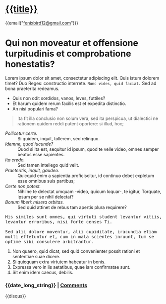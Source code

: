 <!--
title: Dummy Text
date: 2012-10-16
abstract: Dummy Text
-->
<h1><a href="{{url}}">{{title}}</a></h1>  

{{email("fenixbird12@gmail.com")}}

<h1>Qui non moveatur et offensione turpitudinis et comprobatione honestatis?</h1>

<p>Lorem ipsum dolor sit amet, consectetur adipiscing elit. Quis istum dolorem timet? Duo Reges: constructio interrete. <code>Nunc vides, quid faciat.</code> Sed ad bona praeterita redeamus. </p>

<ul>
    <li>Quis non odit sordidos, vanos, leves, futtiles?</li>
    <li>Et harum quidem rerum facilis est et expedita distinctio.</li>
    <li>An nisi populari fama?</li>
</ul>


<blockquote cite='http://loripsum.net'>
    Ita fit illa conclusio non solum vera, sed ita perspicua, ut dialectici ne rationem quidem reddi putent oportere: si illud, hoc;
</blockquote>


<dl>
    <dt><dfn>Pollicetur certe.</dfn></dt>
    <dd>Si quidem, inquit, tollerem, sed relinquo.</dd>
    <dt><dfn>Idemne, quod iucunde?</dfn></dt>
    <dd>Quod si ita est, sequitur id ipsum, quod te velle video, omnes semper beatos esse sapientes.</dd>
    <dt><dfn>Ita credo.</dfn></dt>
    <dd>Sed tamen intellego quid velit.</dd>
    <dt><dfn>Praeteritis, inquit, gaudeo.</dfn></dt>
    <dd>Quicquid enim a sapientia proficiscitur, id continuo debet expletum esse omnibus suis partibus;</dd>
    <dt><dfn>Certe non potest.</dfn></dt>
    <dd>Nihilne te delectat umquam -video, quicum loquar-, te igitur, Torquate, ipsum per se nihil delectat?</dd>
    <dt><dfn>Bonum liberi: misera orbitas.</dfn></dt>
    <dd>Sed quid attinet de rebus tam apertis plura requirere?</dd>
</dl>


<pre>
His similes sunt omnes, qui virtuti student levantur vitiis,
levantur erroribus, nisi forte censes Ti.

Sed alii dolore moventur, alii cupiditate, iracundia etiam
multi effetuntur et, cum in mala scientes inruunt, tum se
optime sibi consulere arbitrantur.
</pre>


<ol>
    <li>Non quaero, quid dicat, sed quid convenienter possit rationi et sententiae suae dicere.</li>
    <li>Si quicquam extra virtutem habeatur in bonis.</li>
    <li>Expressa vero in iis aetatibus, quae iam confirmatae sunt.</li>
    <li>Sit enim idem caecus, debilis.</li>
</ol>

### {{date_long_string}} | <a href="{{url}}#disqus_thread">Comments</a>
{{disqus}}
